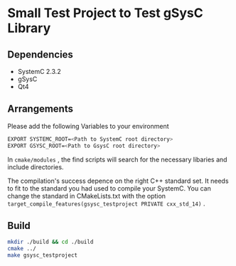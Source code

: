 # Small Test Project to Test gSysC Library

## Dependencies

  + SystemC 2.3.2
  + gSysC
  + Qt4

## Arrangements

Please add the following Variables to your environment

``` sh
EXPORT SYSTEMC_ROOT=<Path to SystemC root directory>
EXPORT GSYSC_ROOT=<Path to GsysC root directory>
```

In `cmake/modules` , the find scripts will search for the necessary libaries and include directories.

The compilation's success depence on the right C++ standard set. It needs to fit to the standard you had used to compile your SystemC. 
You can change the standard in CMakeLists.txt with the option `target_compile_features(gsysc_testproject PRIVATE cxx_std_14)` . 

## Build

``` sh
mkdir ./build && cd ./build
cmake ../
make gsysc_testproject
```
